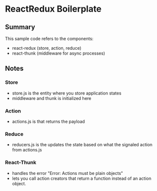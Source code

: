 # ReactRedux Boilerplate



## Summary


This sample code refers to the components:
- react-redux (store, action, reduce)
- react-thunk (middleware for async processes)

## Notes

### Store

- store.js is the entity where you store application states
- middleware and thunk is initialized here

### Action

- actions.js is that returns the payload
### Reduce

- reducers.js is the updates the state based on what the signaled action from actions.js

### React-Thunk

- handles the error "Error: Actions must be plain objects"
- lets you call action creators that return a function instead of an action object.
